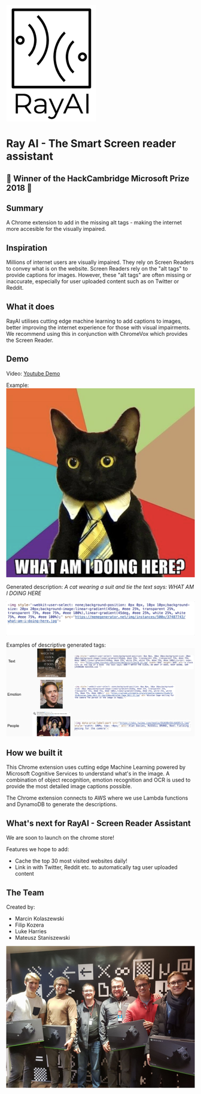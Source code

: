 ![Ray AI Logo](RayAI-logo.png)

# Ray AI - The Smart Screen reader assistant
## **:tada: Winner of the HackCambridge Microsoft Prize 2018 :tada:**

## Summary

A Chrome extension to add in the missing alt tags - making the internet more accesible for the visually impaired.

## Inspiration
Millions of internet users are visually impaired. They rely on Screen Readers to convey what is on the website. Screen Readers rely on the "alt tags" to provide captions for images. However, these "alt tags" are often missing or inaccurate, especially for user uploaded content such as on Twitter or Reddit.

## What it does
RayAI utilises cutting edge machine learning to add captions to images, better improving the internet experience for those with visual impairments. We recommend using this in conjunction with ChromeVox which provides the Screen Reader.

## Demo

Video: [Youtube Demo](https://www.youtube.com/watch?v=SesPIkT-Sn8)

Example:  
![Cat](catmeme.png)

Generated description: *A cat wearing a suit and tie  the text says: WHAT AM I DOING HERE*

![Gif](example2.gif)

Examples of descriptive generated tags:
![Image](descriptivetags2.png)

## How we built it
This Chrome extension uses cutting edge Machine Learning powered by Microsoft Cognitive Services to understand what's in the image. A combination of object recognition, emotion recognition and OCR is used to provide the most detailed image captions possible.

The Chrome extension connects to AWS where we use Lambda functions and DynamoDB to generate the descriptions.

## What's next for RayAI - Screen Reader Assistant
We are soon to launch on the chrome store!

Features we hope to add:
- Cache the top 30 most visited websites daily!
- Link in with Twitter, Reddit etc. to automatically tag user uploaded content

## The Team

Created by:
- Marcin Kolaszewski
- Filip Kozera
- Luke Harries
- Mateusz Staniszewski

![The team](26910452_10211013117391959_1735074432164593266_o.jpg)
